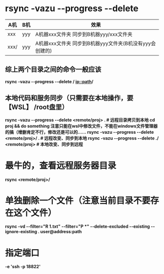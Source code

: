 # rsync -vazu --progress --delete <A> <B>
|A机|B机|效果|
|---|---|---|
|xxx|yyy|A机器xxx文件夹 同步到B机器yyy/xxx文件夹|
|xxx/|yyy|A机器xxx文件夹 同步到B机器yyy文件夹(B机没有yyy会创建的)|


## 综上两个目录之间的命令一般应该
rsync -vazu --progress --delete <folder>/ <ip::path>/<folder>

## 本地代码和服务同步（只需要在本地操作，要【WSL】 /root盘里）
rsync -vazu --progress --delete <remote/proj> . # 远程目录拷贝到本地
cd proj && do something 注意只能在wsl中修改文件，不能在windows文件管理器的搞（增删肯定不行，修改还是可以的……
rsync -vazu --progress --delete <remote/proj>/ . # 远程改变、同步到本地
rsync -vazu --progress --delete ./ <remote/proj> # 本地改变、同步到远程

# 最牛的，查看远程服务器目录
rsync <remote/proj>/

# 单独删除一个文件（注意当前目录不要存在这个文件）
rsync -vd --filter="R 1.txt" --filter="P *" --delete-excluded --existing --ignore-existing . user@address:path

# 指定端口
-e 'ssh -p 18822'
